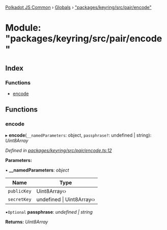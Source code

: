 [Polkadot JS Common](../README.md) › [Globals](../globals.md) › ["packages/keyring/src/pair/encode"](_packages_keyring_src_pair_encode_.md)

# Module: "packages/keyring/src/pair/encode"

## Index

### Functions

* [encode](_packages_keyring_src_pair_encode_.md#encode)

## Functions

###  encode

▸ **encode**(`__namedParameters`: object, `passphrase?`: undefined | string): *Uint8Array*

*Defined in [packages/keyring/src/pair/encode.ts:12](https://github.com/polkadot-js/common/blob/d176c7471/packages/keyring/src/pair/encode.ts#L12)*

**Parameters:**

▪ **__namedParameters**: *object*

Name | Type |
------ | ------ |
`publicKey` | Uint8Array‹› |
`secretKey` | undefined &#124; Uint8Array‹› |

▪`Optional`  **passphrase**: *undefined | string*

**Returns:** *Uint8Array*
